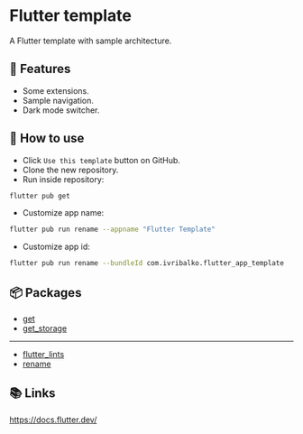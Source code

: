 # Flutter template

A Flutter template with sample architecture.

## 🙌 Features

- Some extensions.
- Sample navigation.
- Dark mode switcher.

## 🤔 How to use

- Click `Use this template` button on GitHub.
- Clone the new repository.
- Run inside repository:

```bash
flutter pub get
```

- Customize app name:

```bash
flutter pub run rename --appname "Flutter Template"
```

- Customize app id:

```bash
flutter pub run rename --bundleId com.ivribalko.flutter_app_template
```

## 📦 Packages

- [get](https://pub.dev/packages/get)
- [get_storage](https://pub.dev/packages/get_storage)

---

- [flutter_lints](https://pub.dev/packages/flutter_lints)
- [rename](https://pub.dev/packages/rename)

## 📚 Links

<https://docs.flutter.dev/>
